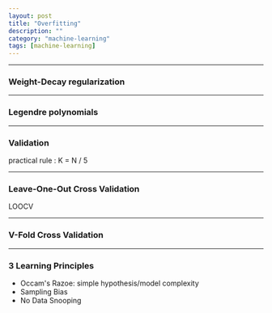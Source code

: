 ```yaml
---
layout: post
title: "Overfitting"
description: ""
category: "machine-learning"
tags: [machine-learning]
---
```


<script type="text/javascript" async
  src="https://cdn.mathjax.org/mathjax/latest/MathJax.js?config=TeX-MML-AM_CHTML">
</script>

<script type="text/x-mathjax-config">
MathJax.Hub.Config({
  displayAlign: "left",
  displayIndent: "2em"
});
</script>

---

### Weight-Decay regularization

---

### Legendre polynomials

---

### Validation

practical rule : K = N / 5

---

### Leave-One-Out Cross Validation

LOOCV

---

### V-Fold Cross Validation

---

### 3 Learning Principles

- Occam's Razoe: simple hypothesis/model complexity
- Sampling Bias
- No Data Snooping